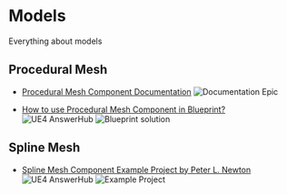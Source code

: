 # Models

Everything about models

## Procedural Mesh

+ [Procedural Mesh Component Documentation](https://docs.unrealengine.com/latest/INT/BlueprintAPI/Components/ProceduralMesh/index.html) ![Documentation Epic](https://img.shields.io/badge/documentation-epic-lightgrey.svg)

+ [How to use Procedural Mesh Component in Blueprint?](https://answers.unrealengine.com/questions/295318/how-to-use-procedural-mesh-component-in-blueprint.html) ![UE4 AnswerHub](https://img.shields.io/badge/answerhub-epic-lightgrey.svg) ![Blueprint solution](https://img.shields.io/badge/blueprint-solution-blue.svg)

## Spline Mesh

+ [Spline Mesh Component Example Project by Peter L. Newton](http://www.mediafire.com/download/d9deqsc84aaii9f) ![UE4 AnswerHub](https://img.shields.io/badge/answerhub-epic-lightgrey.svg) ![Example Project](https://img.shields.io/badge/full-sample-brightgreen.svg)

